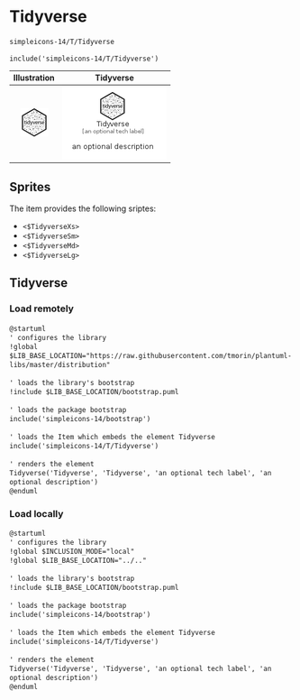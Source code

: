 # Tidyverse


```text
simpleicons-14/T/Tidyverse
```

```text
include('simpleicons-14/T/Tidyverse')
```



| Illustration | Tidyverse |
| :---: | :---: |
| ![illustration for Illustration](../../simpleicons-14/T/Tidyverse.png) | ![illustration for Tidyverse](../../simpleicons-14/T/Tidyverse.Local.png) |



## Sprites
The item provides the following sriptes:

- `<$TidyverseXs>`
- `<$TidyverseSm>`
- `<$TidyverseMd>`
- `<$TidyverseLg>`





## Tidyverse

### Load remotely
```plantuml
@startuml
' configures the library
!global $LIB_BASE_LOCATION="https://raw.githubusercontent.com/tmorin/plantuml-libs/master/distribution"

' loads the library's bootstrap
!include $LIB_BASE_LOCATION/bootstrap.puml

' loads the package bootstrap
include('simpleicons-14/bootstrap')

' loads the Item which embeds the element Tidyverse
include('simpleicons-14/T/Tidyverse')

' renders the element
Tidyverse('Tidyverse', 'Tidyverse', 'an optional tech label', 'an optional description')
@enduml
```

### Load locally
```plantuml
@startuml
' configures the library
!global $INCLUSION_MODE="local"
!global $LIB_BASE_LOCATION="../.."

' loads the library's bootstrap
!include $LIB_BASE_LOCATION/bootstrap.puml

' loads the package bootstrap
include('simpleicons-14/bootstrap')

' loads the Item which embeds the element Tidyverse
include('simpleicons-14/T/Tidyverse')

' renders the element
Tidyverse('Tidyverse', 'Tidyverse', 'an optional tech label', 'an optional description')
@enduml
```

